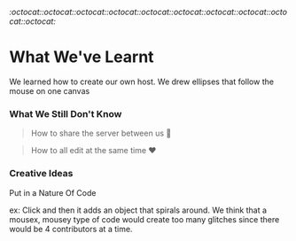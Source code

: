 _:octocat::octocat::octocat::octocat::octocat::octocat::octocat::octocat::octocat::octocat:_
# What We've Learnt

We learned how to create our own host.
We drew ellipses that follow the mouse on one canvas

### What We Still Don't Know
> How to share the server between us :metal: 

> How to all edit at the same time :heart:

### Creative Ideas
Put in a Nature Of Code

ex: Click and then it adds an object that spirals around.
We think that a mousex, mousey type of code would create too many glitches since there would be 4 contributors at a time.
